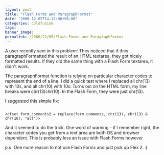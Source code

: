 ```yaml
---
layout: post
title: "Flash Forms and ParagraphFormat"
date: "2006-12-05T14:12:00+06:00"
categories: coldfusion 
tags: 
banner_image: 
permalink: /2006/12/05/Flash-Forms-and-ParagraphFormat
---
```


A user recently sent in this problem: They noticed that if they paragraphFormatted the result of an HTML textarea, they got nicely formatted results. If they did the same thing with a Flash Form textarea, it didn't work.

The paragraphFormat function is relying on particular character codes to represent the end of a line. I did a quick test where I replaced all chr(13) with 13s, and all chr(10) with 10s. Turns out on the HTML form, my line breaks were chr(13)chr(10). In the Flash Form, they were just chr(13). 

I suggested this simple fix:

<code>
&lt;cfset form.comments2 = replace(form.comments, chr(13), chr(13) & chr(10), "all")&gt;
</code>

And it seemed to do the trick. One word of warning - if I remember right, the character codes you get from a text area are both OS and browser dependent.  This is probably less an issue with Flash Forms however.

p.s. One more reason to not use Flash Forms and just pick up Flex 2. :)